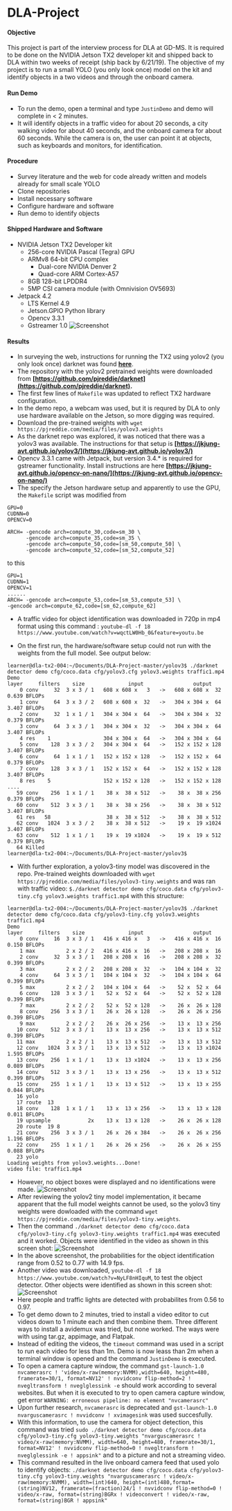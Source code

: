 # DLA-Project
#### Objective
This project is part of the interview process for DLA at GD-MS. It is required to be done on the NVIDIA Jetson TX2 developer kit and shipped back to DLA within two weeks of receipt (ship back by 6/21/19). The objective of my project is to run a small YOLO (you only look once) model on the kit and identify objects in a two videos and through the onboard camera.

#### Run Demo
* To run the demo, open a terminal and type `JustinDemo` and demo will complete in < 2 minutes.
* It will identify objects in a traffic video for about 20 seconds, a city walking video for about 40 seconds, and the onboard camera for about 60 seconds. While the camera is on, the user can point it at objects, such as keyboards and monitors, for identification.  

#### Procedure
* Survey literature and the web for code already written and models already for small scale YOLO
* Clone repositories
* Install necessary software
* Configure hardware and software
* Run demo to identify objects

#### Shipped Hardware and Software
* NVIDIA Jetson TX2 Developer kit
  * 256-core NVIDIA Pascal (Tegra) GPU
  * ARMv8 64-bit CPU complex
    * Dual-core NVIDIA Denver 2
    * Quad-core ARM Cortex-A57
  * 8GB 128-bit LPDDR4
  * 5MP CSI camera module (with Omnivision OV5693)
* Jetpack 4.2 
  * LTS Kernel 4.9
  * Jetson.GPIO Python library
  * Opencv 3.3.1
  * Gstreamer 1.0
![Screenshot](Images/Jetson_Setup.jpg)  

#### Results
* In surveying the web, instructions for running the TX2 using yolov2 (you only look once) darknet was found **[here](https://jkjung-avt.github.io/yolov2/)**.
* The repository with the yolov2 pretrained weights were downloaded from **[https://github.com/pjreddie/darknet](https://github.com/pjreddie/darknet).**
* The first few lines of `Makefile` was updated to reflect TX2 hardware configuration.
* In the demo repo, a webcam was used, but it is requred by DLA to only use hardware available on the Jetson, so more digging was required.
* Download the pre-trained weights with `wget https://pjreddie.com/media/files/yolov3.weights`
* As the darknet repo was explored, it was noticed that there was a yolov3 was available. The instructions for that setup is **[https://jkjung-avt.github.io/yolov3/](https://jkjung-avt.github.io/yolov3/)** 
* Opencv 3.3.1 came with Jetpack, but version 3.4.* is required for gstreamer functionality. Install instructions are here **[https://jkjung-avt.github.io/opencv-on-nano/](https://jkjung-avt.github.io/opencv-on-nano/)**
* The specify the Jetson hardware setup and apparently to use the GPU, the `Makefile` script was modified from
```
GPU=0
CUDNN=0
OPENCV=0

ARCH= -gencode arch=compute_30,code=sm_30 \
      -gencode arch=compute_35,code=sm_35 \
      -gencode arch=compute_50,code=[sm_50,compute_50] \
      -gencode arch=compute_52,code=[sm_52,compute_52]
```
to this

```
GPU=1
CUDNN=1
OPENCV=1
......
ARCH= -gencode arch=compute_53,code=[sm_53,compute_53] \
-gencode arch=compute_62,code=[sm_62,compute_62]
```
* A traffic video for object identification was downloaded in 720p in mp4 format using this command : `youtube-dl -f 18 https://www.youtube.com/watch?v=wqctLW0Hb_0&feature=youtu.be`

* On the first run, the hardware/software setup could not run with the weights from the full model. See output below:
```
learner@dla-tx2-004:~/Documents/DLA-Project-master/yolov3$ ./darknet detector demo cfg/coco.data cfg/yolov3.cfg yolov3.weights traffic1.mp4
Demo
layer     filters    size              input                output
    0 conv     32  3 x 3 / 1   608 x 608 x   3   ->   608 x 608 x  32  0.639 BFLOPs
    1 conv     64  3 x 3 / 2   608 x 608 x  32   ->   304 x 304 x  64  3.407 BFLOPs
    2 conv     32  1 x 1 / 1   304 x 304 x  64   ->   304 x 304 x  32  0.379 BFLOPs
    3 conv     64  3 x 3 / 1   304 x 304 x  32   ->   304 x 304 x  64  3.407 BFLOPs
    4 res    1                 304 x 304 x  64   ->   304 x 304 x  64
    5 conv    128  3 x 3 / 2   304 x 304 x  64   ->   152 x 152 x 128  3.407 BFLOPs
    6 conv     64  1 x 1 / 1   152 x 152 x 128   ->   152 x 152 x  64  0.379 BFLOPs
    7 conv    128  3 x 3 / 1   152 x 152 x  64   ->   152 x 152 x 128  3.407 BFLOPs
    8 res    5                 152 x 152 x 128   ->   152 x 152 x 128
....
   59 conv    256  1 x 1 / 1    38 x  38 x 512   ->    38 x  38 x 256  0.379 BFLOPs
   60 conv    512  3 x 3 / 1    38 x  38 x 256   ->    38 x  38 x 512  3.407 BFLOPs
   61 res   58                  38 x  38 x 512   ->    38 x  38 x 512
   62 conv   1024  3 x 3 / 2    38 x  38 x 512   ->    19 x  19 x1024  3.407 BFLOPs
   63 conv    512  1 x 1 / 1    19 x  19 x1024   ->    19 x  19 x 512  0.379 BFLOPs
   64 Killed
learner@dla-tx2-004:~/Documents/DLA-Project-master/yolov3$ 
```
* With further exploration, a yolov3-tiny model was discovered in the repo. Pre-trained weights downloaded with `wget https://pjreddie.com/media/files/yolov3-tiny.weights` and was ran with traffic video: `$./darknet detector demo cfg/coco.data cfg/yolov3-tiny.cfg yolov3.weights traffic1.mp4` with this structure:
```
learner@dla-tx2-004:~/Documents/DLA-Project-master/yolov3$ ./darknet detector demo cfg/coco.data cfg/yolov3-tiny.cfg yolov3.weights traffic1.mp4
Demo
layer     filters    size              input                output
    0 conv     16  3 x 3 / 1   416 x 416 x   3   ->   416 x 416 x  16  0.150 BFLOPs
    1 max          2 x 2 / 2   416 x 416 x  16   ->   208 x 208 x  16
    2 conv     32  3 x 3 / 1   208 x 208 x  16   ->   208 x 208 x  32  0.399 BFLOPs
    3 max          2 x 2 / 2   208 x 208 x  32   ->   104 x 104 x  32
    4 conv     64  3 x 3 / 1   104 x 104 x  32   ->   104 x 104 x  64  0.399 BFLOPs
    5 max          2 x 2 / 2   104 x 104 x  64   ->    52 x  52 x  64
    6 conv    128  3 x 3 / 1    52 x  52 x  64   ->    52 x  52 x 128  0.399 BFLOPs
    7 max          2 x 2 / 2    52 x  52 x 128   ->    26 x  26 x 128
    8 conv    256  3 x 3 / 1    26 x  26 x 128   ->    26 x  26 x 256  0.399 BFLOPs
    9 max          2 x 2 / 2    26 x  26 x 256   ->    13 x  13 x 256
   10 conv    512  3 x 3 / 1    13 x  13 x 256   ->    13 x  13 x 512  0.399 BFLOPs
   11 max          2 x 2 / 1    13 x  13 x 512   ->    13 x  13 x 512
   12 conv   1024  3 x 3 / 1    13 x  13 x 512   ->    13 x  13 x1024  1.595 BFLOPs
   13 conv    256  1 x 1 / 1    13 x  13 x1024   ->    13 x  13 x 256  0.089 BFLOPs
   14 conv    512  3 x 3 / 1    13 x  13 x 256   ->    13 x  13 x 512  0.399 BFLOPs
   15 conv    255  1 x 1 / 1    13 x  13 x 512   ->    13 x  13 x 255  0.044 BFLOPs
   16 yolo
   17 route  13
   18 conv    128  1 x 1 / 1    13 x  13 x 256   ->    13 x  13 x 128  0.011 BFLOPs
   19 upsample            2x    13 x  13 x 128   ->    26 x  26 x 128
   20 route  19 8
   21 conv    256  3 x 3 / 1    26 x  26 x 384   ->    26 x  26 x 256  1.196 BFLOPs
   22 conv    255  1 x 1 / 1    26 x  26 x 256   ->    26 x  26 x 255  0.088 BFLOPs
   23 yolo
Loading weights from yolov3.weights...Done!
video file: traffic1.mp4
```
* However, no object boxes were displayed and no identifications were made.
![Screenshot](Images/Screenshot-tiny-no-id.png)
* After reviewing the yolov2 tiny model implementation, it became apparent that the full model weights cannot be used, so the yolov3 tiny weights were dowloaded with the command `wget https://pjreddie.com/media/files/yolov3-tiny.weights`.
* Then the command `./darknet detector demo cfg/coco.data cfg/yolov3-tiny.cfg yolov3-tiny.weights traffic1.mp4` was executed and it worked. Objects were identified in the video as shown in this screen shot:
![Screenshot](Images/Traffic-id.png)
* In the above screenshot, the probabilities for the object identification range from 0.52 to 0.77 with 14.9 fps.
* Another video was downloaded, `youtube-dl -f 18 https://www.youtube.com/watch?v=NyLF8nHIquM`, to test the object detector. Other objects were identified as shown in this screen shot:
![Screenshot](Images/LondonWalk.png)
* Here people and traffic lights are detected with probabilites from 0.56 to 0.97.
* To get demo down to 2 minutes, tried to install a video editor to cut videos down to 1 minute each and then combine them. Three different ways to install a avidemux was tried, but none worked. The ways were with using tar.gz, appimage, and Flatpak.
* Instead of editing the videos, the `timeout` command was used in a script to run each video for less than 1m. Demo is now  leass than 2m when a terminal window is opened and the command `JustinDemo` is executed.
* To open a camera capture window, the command `gst-launch-1.0 nvcamerasrc ! 'video/x-raw(memory:NVMM),width=640, height=480, framerate=30/1, format=NV12' ! nvvidconv flip-method=2 ! nvegltransform ! nveglglessink -e` should work according to several websites. But when it is executed to try to open camera capture window, get error `WARNING: erroneous pipeline: no element "nvcamerasrc"`
* Upon further research, `nvcamerasrc` is deprecated and `gst-launch-1.0 nvarguscamerasrc ! nvvidconv ! xvimagesink` was used succesfully.
* With this information, to use the camera for object detection, this command was tried `sudo ./darknet detector demo cfg/coco.data cfg/yolov3-tiny.cfg yolov3-tiny.weights "nvarguscamerasrc ! video/x-raw(memory:NVMM), width=640, height=480, framerate=30/1, format=NV12' ! nvvidconv flip-method=0 ! nvegltransform ! nveglglessink -e ! appsink"` and to a picture and not a streaming video.
* This command resulted in the live onboard camera feed that used yolo to identify objects: `./darknet detector demo cfg/coco.data cfg/yolov3-tiny.cfg yolov3-tiny.weights "nvarguscamerasrc ! video/x-raw(memory:NVMM), width=(int)640, height=(int)480,format=(string)NV12, framerate=(fraction)24/1 ! nvvidconv flip-method=0 ! video/x-raw, format=(string)BGRx ! videoconvert ! video/x-raw, format=(string)BGR ! appsink"`


